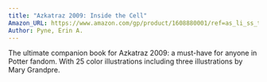 ```yaml
---
title: "Azkatraz 2009: Inside the Cell"
Amazon_URL: https://www.amazon.com/gp/product/1608880001/ref=as_li_ss_tl?ie=UTF8&linkCode=ll1&tag=internetbo00a-20
Author: Pyne, Erin A.
---
```

The ultimate companion book for Azkatraz 2009: a must-have for anyone in Potter fandom.  With 25 color illustrations including three illustrations by Mary Grandpre.